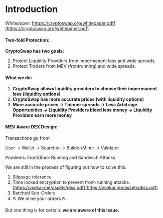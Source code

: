 # Introduction

Whitepaper: [https://cryptoswap.org/whitepaper.pdf](https://cryptoswap.org/whitepaper.pdf)

#### Two-fold Protection:

**CryptoSwap has two goals:**

1. Protect Liquidity Providers from impermanent loss and wide spreads.
2. Protect Traders from MEV (frontrunning) and wide spreads.

#### What we do:

1. **CryptoSwap allows liquidity providers to choose their impermanent loss (liquidity options)**
2. **CryptoSwap has more accurate prices (with liquidity options)**
3. **More accurate prices -> Thinner spreads -> Less Arbitrage Opportunities -> Liquidity Providers bleed less money -> Liquidity Providers earn more money**

#### MEV Aware DEX Design:

Transactions go from:

User -> Wallet -> Searcher -> Builder/Miner -> Validator

Problems: Front/Back Running and Sandwich Attacks

We are still in the process of figuring out how to solve this.

1. Slippage tolerance
2. Time locked encryption to prevent front-running attacks. [https://vsekar.me/assets/diss.pdf](https://vsekar.me/assets/diss.pdf)
3. Batched Sub-Orders
4. ⛏️ We mine your orders ⛏️

But one thing is for certain: **we are aware of this issue.**
